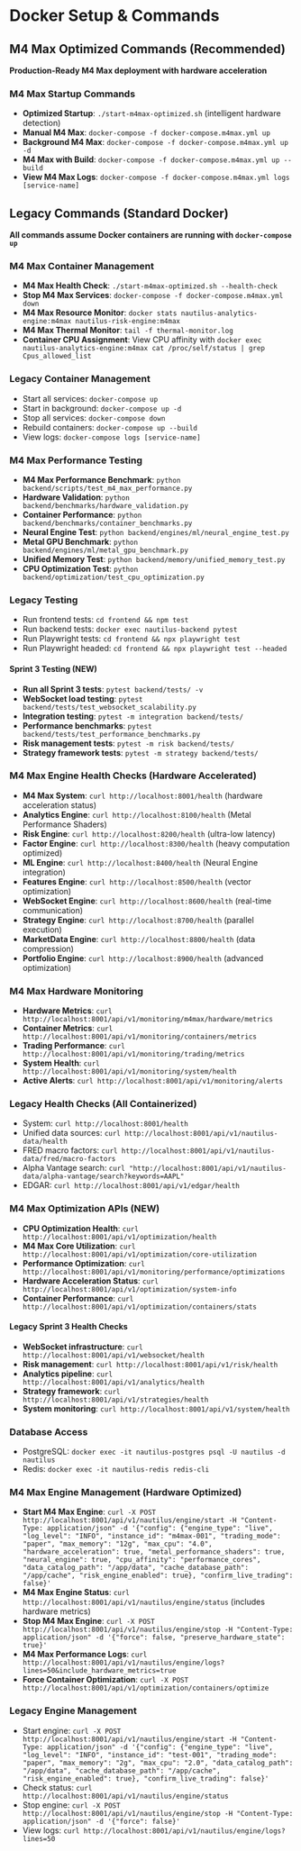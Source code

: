 # Docker Setup & Commands

## M4 Max Optimized Commands (Recommended)
**Production-Ready M4 Max deployment with hardware acceleration**

### M4 Max Startup Commands
- **Optimized Startup**: `./start-m4max-optimized.sh` (intelligent hardware detection)
- **Manual M4 Max**: `docker-compose -f docker-compose.m4max.yml up`
- **Background M4 Max**: `docker-compose -f docker-compose.m4max.yml up -d`
- **M4 Max with Build**: `docker-compose -f docker-compose.m4max.yml up --build`
- **View M4 Max Logs**: `docker-compose -f docker-compose.m4max.yml logs [service-name]`

## Legacy Commands (Standard Docker)
**All commands assume Docker containers are running with `docker-compose up`**

### M4 Max Container Management
- **M4 Max Health Check**: `./start-m4max-optimized.sh --health-check`
- **Stop M4 Max Services**: `docker-compose -f docker-compose.m4max.yml down`
- **M4 Max Resource Monitor**: `docker stats nautilus-analytics-engine:m4max nautilus-risk-engine:m4max`
- **M4 Max Thermal Monitor**: `tail -f thermal-monitor.log`
- **Container CPU Assignment**: View CPU affinity with `docker exec nautilus-analytics-engine:m4max cat /proc/self/status | grep Cpus_allowed_list`

### Legacy Container Management
- Start all services: `docker-compose up`
- Start in background: `docker-compose up -d`
- Stop all services: `docker-compose down`
- Rebuild containers: `docker-compose up --build`
- View logs: `docker-compose logs [service-name]`

### M4 Max Performance Testing
- **M4 Max Performance Benchmark**: `python backend/scripts/test_m4_max_performance.py`
- **Hardware Validation**: `python backend/benchmarks/hardware_validation.py`
- **Container Performance**: `python backend/benchmarks/container_benchmarks.py`
- **Neural Engine Test**: `python backend/engines/ml/neural_engine_test.py`
- **Metal GPU Benchmark**: `python backend/engines/ml/metal_gpu_benchmark.py`
- **Unified Memory Test**: `python backend/memory/unified_memory_test.py`
- **CPU Optimization Test**: `python backend/optimization/test_cpu_optimization.py`

### Legacy Testing
- Run frontend tests: `cd frontend && npm test`
- Run backend tests: `docker exec nautilus-backend pytest`
- Run Playwright tests: `cd frontend && npx playwright test`
- Run Playwright headed: `cd frontend && npx playwright test --headed`

#### Sprint 3 Testing (NEW)
- **Run all Sprint 3 tests**: `pytest backend/tests/ -v`
- **WebSocket load testing**: `pytest backend/tests/test_websocket_scalability.py`
- **Integration testing**: `pytest -m integration backend/tests/`
- **Performance benchmarks**: `pytest backend/tests/test_performance_benchmarks.py`
- **Risk management tests**: `pytest -m risk backend/tests/`
- **Strategy framework tests**: `pytest -m strategy backend/tests/`

### M4 Max Engine Health Checks (Hardware Accelerated)
- **M4 Max System**: `curl http://localhost:8001/health` (hardware acceleration status)
- **Analytics Engine**: `curl http://localhost:8100/health` (Metal Performance Shaders)
- **Risk Engine**: `curl http://localhost:8200/health` (ultra-low latency)
- **Factor Engine**: `curl http://localhost:8300/health` (heavy computation optimized)
- **ML Engine**: `curl http://localhost:8400/health` (Neural Engine integration)
- **Features Engine**: `curl http://localhost:8500/health` (vector optimization)
- **WebSocket Engine**: `curl http://localhost:8600/health` (real-time communication)
- **Strategy Engine**: `curl http://localhost:8700/health` (parallel execution)
- **MarketData Engine**: `curl http://localhost:8800/health` (data compression)
- **Portfolio Engine**: `curl http://localhost:8900/health` (advanced optimization)

### M4 Max Hardware Monitoring
- **Hardware Metrics**: `curl http://localhost:8001/api/v1/monitoring/m4max/hardware/metrics`
- **Container Metrics**: `curl http://localhost:8001/api/v1/monitoring/containers/metrics`
- **Trading Performance**: `curl http://localhost:8001/api/v1/monitoring/trading/metrics`
- **System Health**: `curl http://localhost:8001/api/v1/monitoring/system/health`
- **Active Alerts**: `curl http://localhost:8001/api/v1/monitoring/alerts`

### Legacy Health Checks (All Containerized)
- System: `curl http://localhost:8001/health`
- Unified data sources: `curl http://localhost:8001/api/v1/nautilus-data/health`
- FRED macro factors: `curl http://localhost:8001/api/v1/nautilus-data/fred/macro-factors`
- Alpha Vantage search: `curl "http://localhost:8001/api/v1/nautilus-data/alpha-vantage/search?keywords=AAPL"`
- EDGAR: `curl http://localhost:8001/api/v1/edgar/health`

### M4 Max Optimization APIs (NEW)
- **CPU Optimization Health**: `curl http://localhost:8001/api/v1/optimization/health`
- **M4 Max Core Utilization**: `curl http://localhost:8001/api/v1/optimization/core-utilization`
- **Performance Optimization**: `curl http://localhost:8001/api/v1/monitoring/performance/optimizations`
- **Hardware Acceleration Status**: `curl http://localhost:8001/api/v1/optimization/system-info`
- **Container Performance**: `curl http://localhost:8001/api/v1/optimization/containers/stats`

#### Legacy Sprint 3 Health Checks
- **WebSocket infrastructure**: `curl http://localhost:8001/api/v1/websocket/health`
- **Risk management**: `curl http://localhost:8001/api/v1/risk/health`
- **Analytics pipeline**: `curl http://localhost:8001/api/v1/analytics/health`
- **Strategy framework**: `curl http://localhost:8001/api/v1/strategies/health`
- **System monitoring**: `curl http://localhost:8001/api/v1/system/health`

### Database Access
- PostgreSQL: `docker exec -it nautilus-postgres psql -U nautilus -d nautilus`
- Redis: `docker exec -it nautilus-redis redis-cli`

### M4 Max Engine Management (Hardware Optimized)
- **Start M4 Max Engine**: `curl -X POST http://localhost:8001/api/v1/nautilus/engine/start -H "Content-Type: application/json" -d '{"config": {"engine_type": "live", "log_level": "INFO", "instance_id": "m4max-001", "trading_mode": "paper", "max_memory": "12g", "max_cpu": "4.0", "hardware_acceleration": true, "metal_performance_shaders": true, "neural_engine": true, "cpu_affinity": "performance_cores", "data_catalog_path": "/app/data", "cache_database_path": "/app/cache", "risk_engine_enabled": true}, "confirm_live_trading": false}'`
- **M4 Max Engine Status**: `curl http://localhost:8001/api/v1/nautilus/engine/status` (includes hardware metrics)
- **Stop M4 Max Engine**: `curl -X POST http://localhost:8001/api/v1/nautilus/engine/stop -H "Content-Type: application/json" -d '{"force": false, "preserve_hardware_state": true}'`
- **M4 Max Performance Logs**: `curl http://localhost:8001/api/v1/nautilus/engine/logs?lines=50&include_hardware_metrics=true`
- **Force Container Optimization**: `curl -X POST http://localhost:8001/api/v1/optimization/containers/optimize`

### Legacy Engine Management
- Start engine: `curl -X POST http://localhost:8001/api/v1/nautilus/engine/start -H "Content-Type: application/json" -d '{"config": {"engine_type": "live", "log_level": "INFO", "instance_id": "test-001", "trading_mode": "paper", "max_memory": "2g", "max_cpu": "2.0", "data_catalog_path": "/app/data", "cache_database_path": "/app/cache", "risk_engine_enabled": true}, "confirm_live_trading": false}'`
- Check status: `curl http://localhost:8001/api/v1/nautilus/engine/status`  
- Stop engine: `curl -X POST http://localhost:8001/api/v1/nautilus/engine/stop -H "Content-Type: application/json" -d '{"force": false}'`
- View logs: `curl http://localhost:8001/api/v1/nautilus/engine/logs?lines=50`